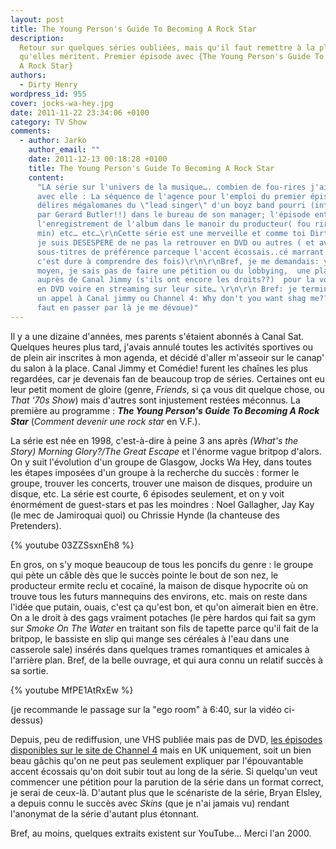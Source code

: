 ```yaml
---
layout: post
title: The Young Person's Guide To Becoming A Rock Star
description:
  Retour sur quelques séries oubliées, mais qu'il faut remettre à la place
  qu'elles méritent. Premier épisode avec {The Young Person's Guide To Becoming
  A Rock Star}
authors:
  - Dirty Henry
wordpress_id: 955
cover: jocks-wa-hey.jpg
date: 2011-11-22 23:34:06 +0100
category: TV Show
comments:
  - author: Jarko
    author_email: ""
    date: 2011-12-13 00:18:28 +0100
    title: The Young Person's Guide To Becoming A Rock Star
    content:
      "LA série sur l'univers de la musique…. combien de fou-rires j'ai pu avoir
      avec elle : La séquence de l'agence pour l'emploi du premier épisode, les
      délires mégalomanes du \"lead singer\" d'un boyz band pourri (interpréter
      par Gerard Butler!!) dans le bureau de son manager; l'épisode entier sur
      l'enregistrement de l'album dans le manoir du producteur( fou rire de 30
      min) etc… etc…\r\nCette série est une merveille et comme toi Dirty Henry
      je suis DESESPERE de ne pas la retrouver en DVD ou autres ( et avec les
      sous-titres de préférence parceque l'accent écossais..cé marrant mais
      c'est dure à comprendre des fois)\r\n\r\nBref, je me demandais: ya pas
      moyen, je sais pas de faire une pétition ou du lobbying,  une place tahir
      auprès de Canal Jimmy (s'ils ont encore les droits??)  pour la voir sortir
      en DVD voire en streaming sur leur site… \r\n\r\n Bref: je terminerai par
      un appel à Canal jimmy ou Channel 4: Why don't you want shag me?? (si il
      faut en passer par là je me dévoue)"
---
```


Il y a une dizaine d'années, mes parents s'étaient abonnés à Canal Sat. Quelques
heures plus tard, j'avais annulé toutes les activités sportives ou de plein air
inscrites à mon agenda, et décidé d'aller m'asseoir sur le canap' du salon à la
place. Canal Jimmy et Comédie! furent les chaînes les plus regardées, car je
devenais fan de beaucoup trop de séries. Certaines ont eu leur petit moment de
gloire (genre, _Friends_, si ça vous dit quelque chose, ou _That '70s Show_)
mais d'autres sont injustement restées méconnus. La première au programme :
**_The Young Person's Guide To Becoming A Rock Star_** (_Comment devenir une
rock star_ en V.F.).

La série est née en 1998, c'est-à-dire à peine 3 ans après _(What's the Story)
Morning Glory?/The Great Escape_ et l'énorme vague britpop d'alors. On y suit
l'évolution d'un groupe de Glasgow, Jocks Wa Hey, dans toutes les étapes
imposées d'un groupe à la recherche du succès : former le groupe, trouver les
concerts, trouver une maison de disques, produire un disque, etc. La série est
courte, 6 épisodes seulement, et on y voit énormément de guest-stars et pas les
moindres : Noel Gallagher, Jay Kay (le mec de Jamiroquai quoi) ou Chrissie Hynde
(la chanteuse des Pretenders).

{% youtube 03ZZSsxnEh8 %}

En gros, on s'y moque beaucoup de tous les poncifs du genre : le groupe qui pète
un câble dès que le succès pointe le bout de son nez, le producteur ermite reclu
et cocaïné, la maison de disque hypocrite où on trouve tous les futurs
mannequins des environs, etc. mais on reste dans l'idée que putain, ouais, c'est
ça qu'est bon, et qu'on aimerait bien en être. On a le droit à des gags vraiment
potaches (le père hardos qui fait sa gym sur _Smoke On The Water_ en traitant
son fils de tapette parce qu'il fait de la britpop, le bassiste en slip qui
mange ses céréales à l'eau dans une casserole sale) insérés dans quelques trames
romantiques et amicales à l'arrière plan. Bref, de la belle ouvrage, et qui aura
connu un relatif succès à sa sortie.

{% youtube MfPE1AtRxEw %}

(je recommande le passage sur la "ego room" à 6:40, sur la vidéo ci-dessus)

Depuis, peu de rediffusion, une VHS publiée mais pas de DVD,
[les épisodes disponibles sur le site de Channel 4](http://www.channel4.com/programmes/young-persons-guide-to-becoming-a-rock-star/4od)
mais en UK uniquement, soit un bien beau gâchis qu'on ne peut pas seulement
expliquer par l'épouvantable accent écossais qu'on doit subir tout au long de la
série. Si quelqu'un veut commencer une pétition pour la parution de la série
dans un format correct, je serai de ceux-là. D'autant plus que le scénariste de
la série, Bryan Elsley, a depuis connu le succès avec _Skins_ (que je n'ai
jamais vu) rendant l'anonymat de la série d'autant plus étonnant.

Bref, au moins, quelques extraits existent sur YouTube… Merci l'an 2000.
